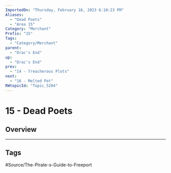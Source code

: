 ```yaml
---
ImportedOn: "Thursday, February 16, 2023 6:10:23 PM"
Aliases:
  - "Dead Poets"
  - "Area 15"
Category: "Merchant"
Prefix: "15"
Tags:
  - "Category/Merchant"
parent:
  - "Drac's End"
up:
  - "Drac's End"
prev:
  - "14 - Treacherous Plots"
next:
  - "16 - Melted Pot"
RWtopicId: "Topic_5204"
---
```

# 15 - Dead Poets
## Overview

---
## Tags
#Source/The-Pirate-s-Guide-to-Freeport

